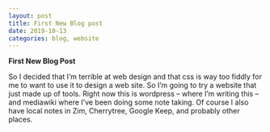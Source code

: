 ```yaml
---
layout: post
title: First New Blog post
date: 2019-10-13
categories: blog, website
---
```



**First New Blog Post**

So I decided that I’m terrible at web design and that css is way too fiddly for me to want to use it to design a web site. So I’m going to try a website that just made up of tools. Right now this is wordpress – where I’m writing this – and mediawiki where I’ve been doing some note taking. Of course I also have local notes in Zim, Cherrytree, Google Keep, and probably other places.

